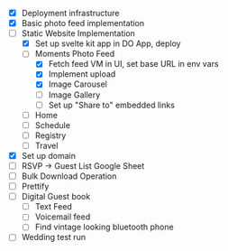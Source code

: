 - [x] Deployment infrastructure
- [x] Basic photo feed implementation
- [ ] Static Website Implementation
  - [x] Set up svelte kit app in DO App, deploy
  - [ ] Moments Photo Feed
    - [x] Fetch feed VM in UI, set base URL in env vars
    - [x] Implement upload
    - [x] Image Carousel
    - [ ] Image Gallery
    - [ ] Set up "Share to" embedded links
  - [ ] Home
  - [ ] Schedule
  - [ ] Registry
  - [ ] Travel
- [x] Set up domain
- [ ] RSVP -> Guest List Google Sheet
- [ ] Bulk Download Operation
- [ ] Prettify
- [ ] Digital Guest book
  - [ ] Text Feed
  - [ ] Voicemail feed
  - [ ] Find vintage looking bluetooth phone
- [ ] Wedding test run
